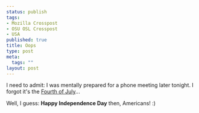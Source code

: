```yaml
--- 
status: publish
tags: 
- Mozilla Crosspost
- OSU OSL Crosspost
- USA
published: true
title: Oops
type: post
meta: 
  tags: ""
layout: post
---
```

I need to admit: I was mentally prepared for a phone meeting later tonight. I forgot it's the <a href="http://en.wikipedia.org/wiki/United_States_Declaration_of_Independence">Fourth of July</a>...

Well, I guess: <strong>Happy Independence Day</strong> then, Americans! :)
